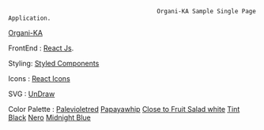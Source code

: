                                               Organi-KA Sample Single Page Application.
                                                           


[Organi-KA](https://organi-ka.netlify.app/)

FrontEnd : [React Js](https://reactjs.org/).

Styling: [Styled Components](https://styled-components.com/)

Icons : [React Icons](https://react-icons.github.io/react-icons/)

SVG : [UnDraw](https://undraw.co/illustrations)

Color Palette : [Palevioletred](https://www.htmlcsscolor.com/hex/DB7093)
                 [Papayawhip](https://www.htmlcsscolor.com/hex/FFEFD5)
                 [ Close to Fruit Salad ](https://www.htmlcsscolor.com/hex/50B547)
                 [white](https://www.htmlcsscolor.com/hex/FFFFFF)
                 [Tint Black](https://www.htmlcsscolor.com/hex/121212)
                 [Nero](https://www.htmlcsscolor.com/hex/242424)
                [Midnight Blue](https://www.htmlcsscolor.com/hex/101552)

